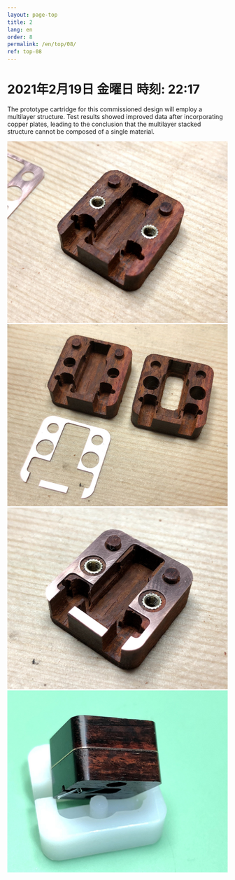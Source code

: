 ```yaml
---
layout: page-top
title: 2
lang: en
order: 8
permalink: /en/top/08/
ref: top-08
---
```



# 2021年2月19日   金曜日   時刻: 22:17



The prototype cartridge for this commissioned design will employ a multilayer structure. Test results showed improved data after incorporating copper plates, leading to the conclusion that the multilayer stacked structure cannot be composed of a single material.

![1](/assets/top/08/1.jpg)
![2](/assets/top/08/2.jpg)
![3](/assets/top/08/3.jpg)
![4](/assets/top/08/4.jpg)

